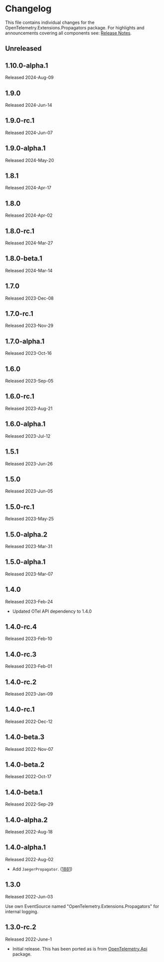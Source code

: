 # Changelog

This file contains individual changes for the
OpenTelemetry.Extensions.Propagators package. For highlights and announcements
covering all components see: [Release Notes](../../RELEASENOTES.md).

## Unreleased

## 1.10.0-alpha.1

Released 2024-Aug-09

## 1.9.0

Released 2024-Jun-14

## 1.9.0-rc.1

Released 2024-Jun-07

## 1.9.0-alpha.1

Released 2024-May-20

## 1.8.1

Released 2024-Apr-17

## 1.8.0

Released 2024-Apr-02

## 1.8.0-rc.1

Released 2024-Mar-27

## 1.8.0-beta.1

Released 2024-Mar-14

## 1.7.0

Released 2023-Dec-08

## 1.7.0-rc.1

Released 2023-Nov-29

## 1.7.0-alpha.1

Released 2023-Oct-16

## 1.6.0

Released 2023-Sep-05

## 1.6.0-rc.1

Released 2023-Aug-21

## 1.6.0-alpha.1

Released 2023-Jul-12

## 1.5.1

Released 2023-Jun-26

## 1.5.0

Released 2023-Jun-05

## 1.5.0-rc.1

Released 2023-May-25

## 1.5.0-alpha.2

Released 2023-Mar-31

## 1.5.0-alpha.1

Released 2023-Mar-07

## 1.4.0

Released 2023-Feb-24

* Updated OTel API dependency to 1.4.0

## 1.4.0-rc.4

Released 2023-Feb-10

## 1.4.0-rc.3

Released 2023-Feb-01

## 1.4.0-rc.2

Released 2023-Jan-09

## 1.4.0-rc.1

Released 2022-Dec-12

## 1.4.0-beta.3

Released 2022-Nov-07

## 1.4.0-beta.2

Released 2022-Oct-17

## 1.4.0-beta.1

Released 2022-Sep-29

## 1.4.0-alpha.2

Released 2022-Aug-18

## 1.4.0-alpha.1

Released 2022-Aug-02

* Add `JaegerPropagator`.
  ([1881](https://github.com/open-telemetry/opentelemetry-dotnet/issues/1881))

## 1.3.0

Released 2022-Jun-03

Use own EventSource named "OpenTelemetry.Extensions.Propagators"
for internal logging.

## 1.3.0-rc.2

Released 2022-June-1

* Initial release. This has been ported as is from
[OpenTelemetry.Api](../OpenTelemetry.Api/README.md) package.
